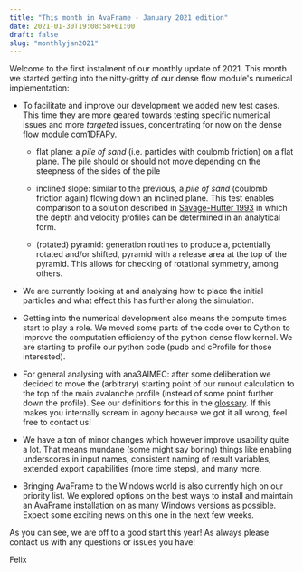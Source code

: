 ```yaml
---
title: "This month in AvaFrame - January 2021 edition"
date: 2021-01-30T19:08:58+01:00
draft: false
slug: "monthlyjan2021" 
---
```


Welcome to the first instalment of our monthly update of 2021. This month we
started getting into the nitty-gritty of our dense flow module's numerical
implementation:

+ To facilitate and improve our development we added new test cases. This time
they are more geared towards testing specific numerical issues and more *targeted*
issues, concentrating for now on the dense flow module com1DFAPy.

    * flat plane: a *pile of sand* (i.e. particles with coulomb friction)
    on a flat plane. The pile should or should not move depending on the
    steepness of the sides of the pile

    * inclined slope: similar to the previous, a *pile of sand* (coulomb
    friction again) flowing down an inclined plane. This test enables comparison
    to a solution described in
    [Savage-Hutter 1993](https://link.springer.com/article/10.1007/BF01176861) 
    in which the depth and velocity profiles can be determined in an analytical
    form.
    
    * (rotated) pyramid: generation routines to produce a, potentially rotated
    and/or shifted, pyramid with a release area at the top of the pyramid. This
    allows for checking of rotational symmetry, among others. 
    
    
+ We are currently looking at and analysing how to place the initial particles
and what effect this has further along the simulation. 

+ Getting into the numerical development also means the compute times start to
play a role. We moved some parts of the code over to Cython to improve the
computation efficiency of the python dense flow kernel. We are starting to
profile our python code (pudb and cProfile for those interested). 

+ For general analysing with ana3AIMEC: after some deliberation we decided to
  move the (arbitrary) starting point of our runout calculation to the top of
  the main avalanche profile (instead of some point further down the profile).
  See our definitions for this in the [glossary](https://docs.avaframe.org/en/latest/glossary.html).
  If this makes you internally scream in agony because we got it all wrong, feel
  free to contact us!
  
+ We have a ton of minor changes which however improve usability quite a lot. That means
  mundane (some might say boring) things like enabling underscores in input names,
  consistent naming of result variables, extended export capabilities (more
  time steps), and many more. 

+ Bringing AvaFrame to the Windows world is also currently high on our
  priority list. We explored options on the best ways to install and maintain an
  AvaFrame installation on as many Windows versions as possible. Expect some
  exciting news on this one in the next few weeks. 
  
As you can see, we are off to a good start this year! As always please contact
us with any questions or issues you have!

Felix
  
